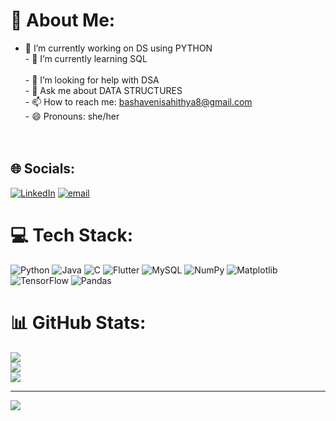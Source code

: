 # 💫 About Me:
- 🔭 I’m currently working on  DS using PYTHON<br>- 🌱 I’m currently learning SQL<br><br>- 🤔 I’m looking for help with DSA<br>- 💬 Ask me about DATA STRUCTURES<br>- 📫 How to reach me: bashavenisahithya8@gmail.com<br>- 😄 Pronouns: she/her<br><br><br>


## 🌐 Socials:
[![LinkedIn](https://img.shields.io/badge/LinkedIn-%230077B5.svg?logo=linkedin&logoColor=white)](https://linkedin.com/in/https://www.linkedin.com/in/bashaveni-sahithya-a74b4b346/) [![email](https://img.shields.io/badge/Email-D14836?logo=gmail&logoColor=white)](mailto:bashavenisahithya8@gmail.com) 

# 💻 Tech Stack:
![Python](https://img.shields.io/badge/python-3670A0?style=flat-square&logo=python&logoColor=ffdd54) ![Java](https://img.shields.io/badge/java-%23ED8B00.svg?style=flat-square&logo=openjdk&logoColor=white) ![C](https://img.shields.io/badge/c-%2300599C.svg?style=flat-square&logo=c&logoColor=white) ![Flutter](https://img.shields.io/badge/Flutter-%2302569B.svg?style=flat-square&logo=Flutter&logoColor=white) ![MySQL](https://img.shields.io/badge/mysql-4479A1.svg?style=flat-square&logo=mysql&logoColor=white) ![NumPy](https://img.shields.io/badge/numpy-%23013243.svg?style=flat-square&logo=numpy&logoColor=white) ![Matplotlib](https://img.shields.io/badge/Matplotlib-%23ffffff.svg?style=flat-square&logo=Matplotlib&logoColor=black) ![TensorFlow](https://img.shields.io/badge/TensorFlow-%23FF6F00.svg?style=flat-square&logo=TensorFlow&logoColor=white) ![Pandas](https://img.shields.io/badge/pandas-%23150458.svg?style=flat-square&logo=pandas&logoColor=white)
# 📊 GitHub Stats:
![](https://github-readme-stats.vercel.app/api?username=bashavenisahithya&theme=default&hide_border=false&include_all_commits=false&count_private=false)<br/>
![](https://nirzak-streak-stats.vercel.app/?user=bashavenisahithya&theme=default&hide_border=false)<br/>
![](https://github-readme-stats.vercel.app/api/top-langs/?username=bashavenisahithya&theme=default&hide_border=false&include_all_commits=false&count_private=false&layout=compact)

---
[![](https://visitcount.itsvg.in/api?id=bashavenisahithya&icon=0&color=0)](https://visitcount.itsvg.in)

<!-- Proudly created with GPRM ( https://gprm.itsvg.in ) -->
